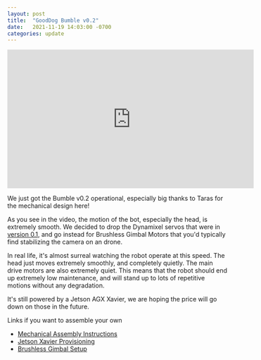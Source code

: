 ```yaml
---
layout: post
title:  "GoodDog Bumble v0.2"
date:   2021-11-19 14:03:00 -0700
categories: update
---
```


<iframe width="560" height="315" src="https://www.youtube.com/embed/RptVgsv7DTc" title="YouTube video player" frameborder="0" allow="accelerometer; autoplay; clipboard-write; encrypted-media; gyroscope; picture-in-picture" allowfullscreen></iframe>

We just got the Bumble v0.2 operational, especially big thanks to Taras for the mechanical design here!

As you see in the video, the motion of the bot, especially the head, is extremely smooth. We decided to drop
the Dynamixel servos that were in [version 0.1](https://www.gooddog.ai/bumble/), and go instead for Brushless Gimbal
Motors that you'd typically find stabilizing the camera on an drone.

In real life, it's almost surreal watching the robot operate at this speed. The head just moves extremely smoothly, and 
completely quietly. The main drive motors are also extremely quiet. This means that the robot should end up extremely low 
maintenance, and will stand up to lots of repetitive motions without any degradation.

It's still powered by a Jetson AGX Xavier, we are hoping the price will go down on those in the future.

Links if you want to assemble your own
- [Mechanical Assembly Instructions](https://www.gooddog.ai/bumble/assembly)
- [Jetson Xavier Provisioning](https://www.gooddog.ai/bumble/xavier-provisioning)
- [Brushless Gimbal Setup](https://www.gooddog.ai/bumble/gimbal-electronics)
